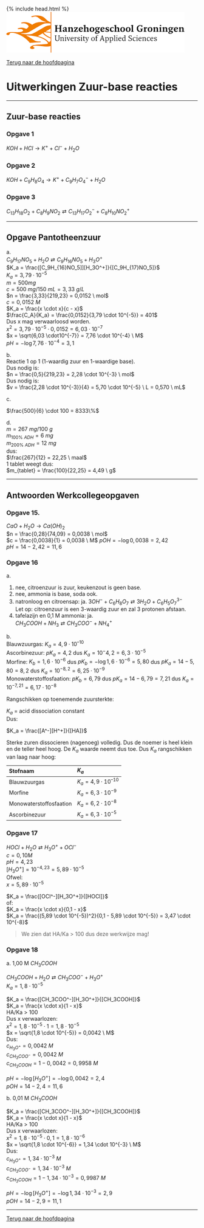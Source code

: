 {% include head.html %}
![Hanze](../hanze/hanze.png)

[Terug naar de hoofdpagina ](../index.md)

# Uitwerkingen Zuur-base reacties

---

## Zuur-base reacties

### Opgave 1

$KOH + HCl \rightarrow K^+ + Cl^- + H_2O$  


### Opgave 2

$KOH + C_9H_8O_4 \rightarrow K^+ + C_9H_7O_4^- + H_2O$  

### Opgave 3

$C_{13}H_{18}O_2 + C_8H_9NO_2  \rightleftarrows C_{13}H_{17}O_2^- + C_8H_{10}NO_2^+$  

---

## Opgave Pantotheenzuur 

a.  
$C_9H_{17}NO_5 + H_2O \rightleftarrows C_9H_{16}NO_5 + H_3O^+$  
$K_a = \frac{[C_9H_{16}NO_5]][H_3O^+]}{[C_9H_{17}NO_5]}$  
$K_a = 3,79 \cdot 10^{-5}$  
$m = 500 mg$  
$c = 500 \ mg/150 \ mL = 3,33 \ g/L$  
$n = \frac{3,33}{219,23} = 0,0152 \ mol$  
$c = 0,0152 \ M$  
$K_a = \frac{x \cdot x}{c - x}$  
$\frac{C_A}{K_a} = \frac{0,0152}{3,79 \cdot 10^{-5}} = 401$  
Dus x mag verwaarloosd worden.  
$x^2 = 3,79 \cdot 10^{-5} \cdot 0,0152 = 6,03 \cdot10^{-7}$  
$x = \sqrt{6,03 \cdot10^{-7}} = 7,76 \cdot 10^{-4} \ M$  
$pH = -\log{7,76 \cdot 10^{-4}} = 3,1$  

b.  
Reactie 1 op 1 (1-waardig zuur en 1-waardige base).  
Dus nodig is:  
$n = \frac{0,5}{219,23} = 2,28 \cdot 10^{-3} \ mol$  
Dus nodig is:  
$v = \frac{2,28 \cdot 10^{-3}}{4} = 5,70 \cdot 10^{-5} \ L = 0,570 \ mL$  

c.  

$\frac{500}{6} \cdot 100 = 8333\%$  

d.  
$m = 267 \ mg/100\ g$  
$m_{100\% \ ADH} = 6\ mg$  
$m_{200\% \ ADH} = 12 \ mg$  
dus:  
$\frac{267}{12} = 22,25 \ maal$  
1 tablet weegt dus:  
$m_{tablet} = \frac{100}{22,25} = 4,49 \ g$  


---

## Antwoorden Werkcollegeopgaven

### Opgave 15. 

$CaO + H_2O → Ca(OH)_2$  
$n = \frac{0,28}{74,09} = 0,0038 \ mol$  
$c = \frac{0,0038}{1} = 0,0038 \ M$
$pOH = -\log{0,0038} = 2,42$  
$pH = 14-2,42 = 11,6$  


### Opgave 16

a.  
1. nee, citroenzuur is zuur, keukenzout is geen base.  
2. nee, ammonia is base, soda ook.  
3. natronloog en citroensap: ja.
$3OH^- + C_6H_8O_7 \rightleftarrows 3H_2O + C_6H_5O_7^{3-}$  
Let op: citroenzuur is een 3-waardig zuur en zal 3 protonen afstaan.  
4. tafelazijn en 0,1 M ammonia: ja.  
$CH_3COOH + NH_3 \rightleftarrows CH_3COO^− + NH_4^+$  

b.  
Blauwzuurgas: $K_a = 4,9 \cdot 10^{–10}$  
Ascorbinezuur: $pK_a = 4,2$ dus $K_a = 10^-4,2 = 6,3 \cdot 10^{-5}$  
Morfine: $K_b = 1,6 \cdot 10^{-6}$ dus $pK_b = -\log{1,6 \cdot 10^{-6}} = 5,80$ dus $pK_a = 14 - 5,80 = 8,2$ dus $K_a = 10^{-8,2} = 6,25 \cdot 10^{-9}$  
Monowaterstoffosfaation: $pK_b = 6,79$ dus $pK_a = 14 - 6,79 = 7,21$ dus $K_a = 10^{-7,21} = 6,17 \cdot 10^{-8}$  

Rangschikken op toenemende zuursterkte:  

$K_a$	=	acid dissociation constant  
Dus:  

$K_a = \frac{[A^-][H^+]}{[HA]}$  

Sterke zuren dissocieren (nagenoeg) volledig. Dus de noemer is heel klein en de teller heel hoog. De $K_a$ waarde neemt dus toe. Dus $K_a$ rangschikken van laag naar hoog:  

|Stofnaam               |$K_a$                          |
|:----------------------|:------------------------------|
|Blauwzuurgas           |$K_a = 4,9 \cdot 10^{–10}$     | 
|Morfine                |$K_a = 6,3 \cdot 10^{-9}$      |
|Monowaterstoffosfaation|$K_a = 6,2 \cdot 10^{-8}$      | 
|Ascorbinezuur          |$K_a = 6,3 \cdot 10^{-5}$      | 


### Opgave 17

$HOCl + H_2O \rightleftarrows H_3O^+ + OCl^-$  
$c = 0,10 M$  
$pH = 4,23$  
$[H_3O^+] = 10^{-4,23} = 5,89 \cdot 10^{-5}$  
Ofwel:  
$x = 5,89 \cdot 10^{-5}$  

$K_a = \frac{[OCl^-][H_3O^+]}{[HOCl]}$   
of:  
$K_a = \frac{x \cdot x}{0,1 - x}$  
$K_a = \frac{(5,89 \cdot 10^{-5})^2}{0,1 - 5,89 \cdot 10^{-5}} = 3,47 \cdot 10^{-8}$  

>We zien dat HA/Ka > 100 dus deze werkwijze mag!

### Opgave 18

a. 1,00 M $CH_3COOH$  
 
$CH_3COOH + H_2O \rightleftarrows CH_3COO^- + H_3O^+$  
$K_a = 1,8 \cdot 10^{-5}$

$K_a = \frac{[CH_3COO^-][H_3O^+]}{[CH_3COOH]}$  
$K_a = \frac{x \cdot x}{1 - x}$  
HA/Ka > 100  
Dus x verwaarlozen:  
$x^2 = 1,8 \cdot 10^{-5} \cdot 1 = 1,8 \cdot 10^{-5}$  
$x = \sqrt{1,8 \cdot 10^{-5}} = 0,0042 \ M$  
Dus:  
$c_{H_3O^+} = 0,0042 \ M$  
$c_{CH_3COO^-} = 0,0042 \ M$  
$c_{CH_3COOH} = 1 - 0,0042 = 0,9958 \ M$  

$pH = -\log{[H_3O^+]} = -\log{0,0042} = 2,4$  
$pOH = 14-2,4= 11,6$  

b. 0,01 M $CH_3COOH$ 

$K_a = \frac{[CH_3COO^-][H_3O^+]}{[CH_3COOH]}$  
$K_a = \frac{x \cdot x}{1 - x}$  
HA/Ka > 100  
Dus x verwaarlozen:  
$x^2 = 1,8 \cdot 10^{-5} \cdot 0,1 = 1,8 \cdot 10^{-6}$  
$x = \sqrt{1,8 \cdot 10^{-6}} = 1,34 \cdot 10^{-3} \ M$  
Dus:  
$c_{H_3O^+} = 1,34 \cdot 10^{-3} \ M$  
$c_{CH_3COO^-} = 1,34 \cdot 10^{-3} \ M$  
$c_{CH_3COOH} = 1 - 1,34 \cdot 10^{-3} = 0,9987 \ M$  

$pH = -\log{[H_3O^+]} = -\log{1,34 \cdot 10^{-3}} = 2,9$  
$pOH = 14-2,9= 11,1$   





--- 

[Terug naar de hoofdpagina ](../index.md)


